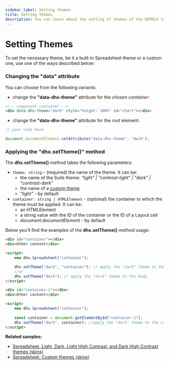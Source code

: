 ```yaml
---
sidebar_label: Setting themes
title: Setting themes
description: You can learn about the setting of themes of the DHTMLX JavaScript Spreadsheet library in the documentation. Browse developer guides and API reference, try out code examples and live demos, and download a free 30-day evaluation version of DHTMLX Spreadsheet.
---
```


# Setting Themes

To set the necessary theme, be it a built-in Spreadsheet theme or a custom one, use one of the ways described below:

### Changing the "data" attribute 

You can choose from the following variants:

- change the **"data-dhx-theme"** attribute for the *chosen container*:

~~~html title="index.html"
<!-- component container -->
<div data-dhx-theme="dark" style="height: 100%" id="chart"></div>
~~~

- change the **"data-dhx-theme"** attribute for the *root* element:

~~~js title="index.js"
// your code here

document.documentElement.setAttribute("data-dhx-theme", "dark");
~~~

### Applying the "dhx.setTheme()" method

The **dhx.setTheme()** method takes the following parameters:

- `theme: string` - (required) the name of the theme. It can be:
    - the name of the Suite theme: *"light" | "contrast-light" | "dark" | "contrast-dark"*
    - the name of a [custom theme](themes/custom_theme.md)
    - *"light"* - by default
- `container: string | HTMLElement` - (optional) the container to which the theme must be applied. It can be:
    - an HTMLElement
    - a string value with the ID of the container or the ID of a Layout cell
    - *document.documentElement* - by default

Below you'll find the examples of the **dhx.setTheme()** method usage:

~~~html title="Example 1"
<div id="container"></div>
<div>Other content</div>

<script>
    new dhx.Spreadsheet("container");

    dhx.setTheme("dark", "container"); // apply the "dark" theme to the container with the "container" ID
    //or
    dhx.setTheme("dark"); // apply the "dark" theme to the body 
</script>
~~~

~~~html title="Example 2"
<div id="container-1"></div>
<div>Other content</div>

<script>
    new dhx.Spreadsheet("container");
    
    const container = document.getElementById("container-1");
    dhx.setTheme("dark", container); //apply the "dark" theme to the container specified via an HTMLElement
</script>
~~~

**Related samples:**

- [Spreadsheet. Light, Dark, Light High Contrast, and Dark High Contrast themes (skins)](https://snippet.dhtmlx.com/t6rspqai)
- [Spreadsheet. Custom themes (skins)](https://snippet.dhtmlx.com/59nt1rcb)

